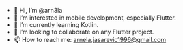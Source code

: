 - 👋 Hi, I’m @arn3la
- 👀 I’m interested in mobile development, especially Flutter.
- 🌱 I’m currently learning Kotlin.
- 💞️ I’m looking to collaborate on any Flutter project.
- 📫 How to reach me: arnela.jasarevic1996@gmail.com

<!---
arn3la/arn3la is a ✨ special ✨ repository because its `README.md` (this file) appears on your GitHub profile.
You can click the Preview link to take a look at your changes.
--->
